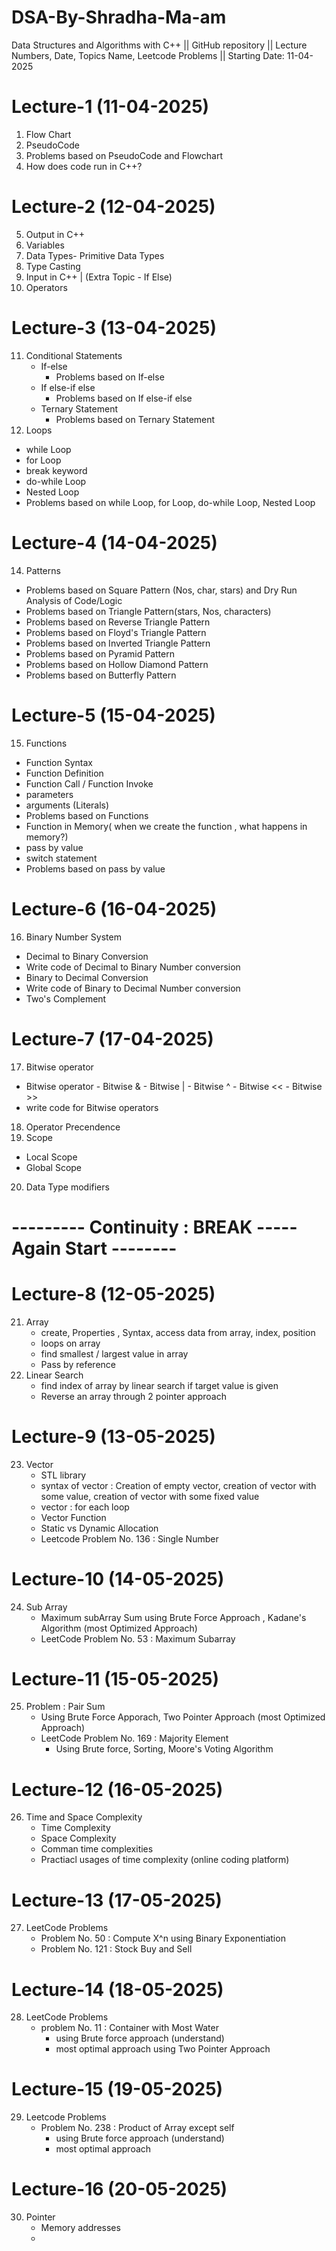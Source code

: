 # DSA-By-Shradha-Ma-am
Data Structures and Algorithms with C++ || GitHub repository || Lecture Numbers, Date, Topics Name, Leetcode Problems || Starting Date: 11-04-2025

# Lecture-1 (11-04-2025) 
1. Flow Chart
2. PseudoCode
3. Problems based on PseudoCode and Flowchart
4. How does code run in C++?

# Lecture-2 (12-04-2025)
5. Output in C++  
6. Variables
7. Data Types- Primitive Data Types
8. Type Casting
9. Input in C++ | (Extra Topic - If Else)
10. Operators

# Lecture-3 (13-04-2025)
11. Conditional Statements
     - If-else
       - Problems based on If-else
     - If else-if else
       - Problems based on If else-if else
     - Ternary Statement 
       - Problems based on Ternary Statement
12. Loops
  - while Loop
  - for Loop
  - break keyword
  - do-while Loop
  - Nested Loop
  - Problems based on while Loop, for Loop, do-while Loop, Nested Loop
  
# Lecture-4 (14-04-2025)
14. Patterns
  - Problems based on Square Pattern (Nos, char, stars) and Dry Run Analysis of Code/Logic
  - Problems based on Triangle Pattern(stars, Nos, characters)
  - Problems based on Reverse Triangle Pattern
  - Problems based on Floyd's Triangle Pattern
  - Problems based on Inverted Triangle Pattern
  - Problems based on Pyramid Pattern
  - Problems based on Hollow Diamond Pattern
  - Problems based on Butterfly Pattern

# Lecture-5 (15-04-2025)
15. Functions
  - Function Syntax
  - Function Definition
  - Function Call / Function Invoke
  - parameters
  - arguments (Literals)
  - Problems based on Functions
  - Function in Memory( when we create the function , what happens in memory?)
  - pass by value
  - switch statement
  - Problems based on pass by value

# Lecture-6 (16-04-2025)
16. Binary Number System
  - Decimal to Binary Conversion
  - Write code of Decimal to Binary Number conversion
  - Binary to Decimal Conversion
  - Write code of Binary to Decimal Number conversion
  - Two's Complement
        
# Lecture-7 (17-04-2025)
17. Bitwise operator
  - Bitwise operator
        - Bitwise &
        - Bitwise |
        - Bitwise ^
        - Bitwise <<
        - Bitwise >>
  - write code for Bitwise operators
18. Operator Precendence
19. Scope
  - Local Scope
  - Global Scope
20. Data Type modifiers

# --------- Continuity : BREAK ----- Again Start --------  

# Lecture-8 (12-05-2025)
21. Array
     - create, Properties , Syntax, access data from array, index, position
     - loops on array
     - find smallest / largest value in array
     - Pass by reference
22. Linear Search 
    - find index of array by linear search if target value is given
    - Reverse an array through 2 pointer approach

# Lecture-9 (13-05-2025)
23. Vector
    - STL library 
    - syntax of vector : Creation of empty vector, creation of vector with some value, creation of vector with some fixed value
    - vector : for each loop
    - Vector Function
    - Static vs Dynamic Allocation
    - Leetcode Problem No. 136 : Single Number

# Lecture-10 (14-05-2025)
24. Sub Array 
    - Maximum subArray Sum using Brute Force Approach , Kadane's Algorithm (most Optimized Approach)
    - LeetCode Problem No. 53 : Maximum Subarray

# Lecture-11 (15-05-2025)
25. Problem : Pair Sum 
      - Using Brute Force Apporach, Two Pointer Approach (most Optimized Approach)
      - LeetCode Problem No. 169 : Majority Element
          - Using Brute force, Sorting, Moore's Voting Algorithm

# Lecture-12 (16-05-2025)
26. Time and Space Complexity
      - Time Complexity
      - Space Complexity
      - Comman time complexities
      - Practiacl usages of time complexity (online coding platform)

# Lecture-13 (17-05-2025)
27. LeetCode Problems
    - Problem No. 50 : Compute X^n using Binary Exponentiation
    - Problem No. 121 : Stock Buy and Sell

# Lecture-14 (18-05-2025)
28. LeetCode Problems
    - problem No. 11 : Container with Most Water
        - using Brute force approach (understand)
        - most optimal approach using Two Pointer Approach

# Lecture-15 (19-05-2025)
29. Leetcode Problems
    - Problem No. 238 : Product of Array except self
         - using Brute force approach (understand)
         - most optimal approach

# Lecture-16 (20-05-2025)
30. Pointer
     - Memory addresses
     - 
